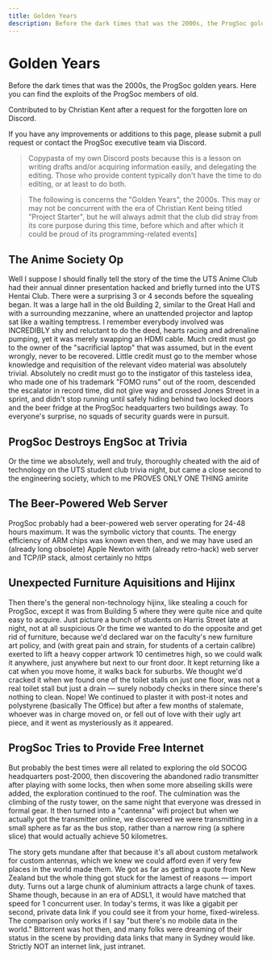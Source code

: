 ```yaml
---
title: Golden Years
description: Before the dark times that was the 2000s, the ProgSoc golden years.
---
```


# Golden Years

Before the dark times that was the 2000s, the ProgSoc golden years. Here you can find the exploits of the ProgSoc members of old.

Contributed to by Christian Kent after a request for the forgotten lore on Discord.

If you have any improvements or additions to this page, please submit a pull request or contact the ProgSoc executive team via Discord.

> Copypasta of my own Discord posts because this is a lesson on writing drafts and/or acquiring information easily, and delegating the editing.  Those who provide content typically don't have the time to do editing, or at least to do both.

> The following is concerns the "Golden Years", the 2000s.  This may or may not be concurrent with the era of Christian Kent being titled "Project Starter", but he will always admit that the club did stray from its core purpose during this time, before which and after which it could be proud of its programming-related events]

## The Anime Society Op

Well I suppose I should finally tell the story of the time the UTS Anime Club had their annual dinner presentation hacked and briefly turned into the UTS Hentai Club.  There were a surprising 3 or 4 seconds before the squealing began.  It was a large hall in the old Building 2, similar to the Great Hall and with a surrounding mezzanine, where an unattended projector and laptop sat like a waiting temptress.  I remember everybody involved was INCREDIBLY shy and reluctant to do the deed, hearts racing and adrenaline pumping, yet it was merely swapping an HDMI cable.  Much credit must go to the owner of the "sacrificial laptop" that was assumed, but in the event wrongly, never to be recovered.  Little credit must go to the member whose knowledge and requisition of the relevant video material was absolutely trivial.  Absolutely no credit must go to the instigator of this tasteless idea, who made one of his trademark "FOMO runs" out of the room, descended the escalator in record time, did not give way and crossed Jones Street in a sprint, and didn't stop running until safely hiding behind two locked doors and the beer fridge at the ProgSoc headquarters two buildings away.  To everyone's surprise, no squads of security guards were in pursuit.

## ProgSoc Destroys EngSoc at Trivia

Or the time we absolutely, well and truly, thoroughly cheated with the aid of technology on the UTS student club trivia night, but came a close second to the engineering society, which to me PROVES ONLY ONE THING amirite

## The Beer-Powered Web Server

ProgSoc probably had a beer-powered web server operating for 24-48 hours maximum.  It was the symbolic victory that counts.  The energy efficiency of ARM chips was known even then, and we may have used an (already long obsolete) Apple Newton with (already retro-hack) web server and TCP/IP stack, almost certainly no https

## Unexpected Furniture Aquisitions and Hijinx

Then there's the general non-technology hijinx, like stealing a couch for ProgSoc, except it was from Building 5 where they were quite nice and quite easy to acquire.  Just picture a bunch of students on Harris Street late at night, not at all suspicious
Or the time we wanted to do the opposite and get rid of furniture, because we'd declared war on the faculty's new furniture art policy, and (with great pain and strain, for students of a certain calibre) exerted to lift a heavy copper artwork 10 centimetres high, so we could walk it anywhere, just anywhere but next to our front door.  It kept returning like a cat when you move home, it walks back for suburbs.  We thought we'd cracked it when we found one of the toilet stalls on just one floor, was not a real toilet stall but just a drain — surely nobody checks in there since there's nothing to clean.  Nope!  We continued to plaster it with post-it notes and polystyrene (basically The Office) but after a few months of stalemate, whoever was in charge moved on, or fell out of love with their ugly art piece, and it went as mysteriously as it appeared.

## ProgSoc Tries to Provide Free Internet

But probably the best times were all related to exploring the old SOCOG headquarters post-2000, then discovering the abandoned radio transmitter after playing with some locks, then when some more abseiling skills were added, the exploration continued to the roof.  The culmination was the climbing of the rusty tower, on the same night that everyone was dressed in formal gear.  It then turned into a "cantenna" wifi project but when we actually got the transmitter online, we discovered we were transmitting in a small sphere as far as the bus stop, rather than a narrow ring (a sphere slice) that would actually achieve 50 kilometres.

The story gets mundane after that because it's all about custom metalwork for custom antennas, which we knew we could afford even if very few places in the world made them.  We got as far as getting a quote from New Zealand but the whole thing got stuck for the lamest of reasons — import duty.  Turns out a large chunk of aluminium attracts a large chunk of taxes.
Shame though, because in an era of ADSL1, it would have matched that speed for 1 concurrent user.  In today's terms, it was like a gigabit per second, private data link if you could see it from your home, fixed-wireless.  The comparison only works if I say "but there's no mobile data in the world."  Bittorrent was hot then, and many folks were dreaming of their status in the scene by providing data links that many in Sydney would like.  Strictly NOT an internet link, just intranet.